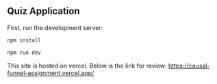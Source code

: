 ## Quiz Application

First, run the development server:

```bash
npm install

npm run dev
```
This site is hosted on vercel. Below is the link for review: https://causal-funnel-assignment.vercel.app/ 

